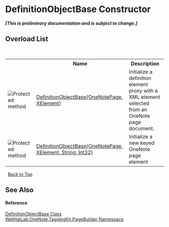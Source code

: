 # DefinitionObjectBase Constructor 
 _**\[This is preliminary documentation and is subject to change.\]**_


## Overload List
&nbsp;<table><tr><th></th><th>Name</th><th>Description</th></tr><tr><td>![Protected method](media/protmethod.gif "Protected method")</td><td><a href="e3244e44-c0f8-f845-e8a7-79226b9fc971.md">DefinitionObjectBase(OneNotePage, XElement)</a></td><td>
Initialize a definition element proxy with a XML element selected from an OneNote page document.</td></tr><tr><td>![Protected method](media/protmethod.gif "Protected method")</td><td><a href="939da8ab-c703-1832-d3ac-281c45d90a32.md">DefinitionObjectBase(OneNotePage, XElement, String, Int32)</a></td><td>
Initialize a new keyed OneNote page element</td></tr></table>&nbsp;
<a href="#definitionobjectbase-constructor">Back to Top</a>

## See Also


#### Reference
<a href="01a6f6f8-9cda-e956-272e-3b49a8fafa46.md">DefinitionObjectBase Class</a><br /><a href="56352230-71f2-f4b7-63a8-983965663af5.md">WetHatLab.OneNote.TaggingKit.PageBuilder Namespace</a><br />